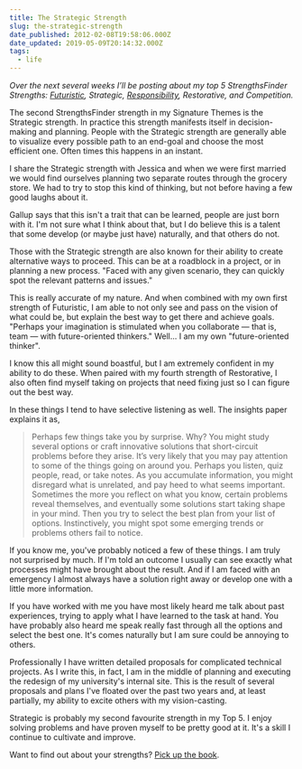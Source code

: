 ```yaml
---
title: The Strategic Strength
slug: the-strategic-strength
date_published: 2012-02-08T19:58:06.000Z
date_updated: 2019-05-09T20:14:32.000Z
tags:
  - life
---
```


*Over the next several weeks I’ll be posting about my top 5 StrengthsFinder Strengths: [Futuristic](/posts/the-futuristic-strength/), Strategic, [Responsibility](/posts/the-responsibility-strength/), Restorative, and Competition.*

The second StrengthsFinder strength in my Signature Themes is the Strategic strength. In practice this strength manifests itself in decision-making and planning. People with the Strategic strength are generally able to visualize every possible path to an end-goal and choose the most efficient one. Often times this happens in an instant.

I share the Strategic strength with Jessica and when we were first married we would find ourselves planning two separate routes through the grocery store. We had to try to stop this kind of thinking, but not before having a few good laughs about it.

Gallup says that this isn't a trait that can be learned, people are just born with it. I'm not sure what I think about that, but I do believe this is a talent that some develop (or maybe just have) naturally, and that others do not.

Those with the Strategic strength are also known for their ability to create alternative ways to proceed. This can be at a roadblock in a project, or in planning a new process. "Faced with any given scenario, they can quickly spot the relevant patterns and issues."

This is really accurate of my nature. And when combined with my own first strength of Futuristic, I am able to not only see and pass on the vision of what could be, but explain the best way to get there and achieve goals. "Perhaps your imagination is stimulated when you collaborate — that is, team — with future-oriented thinkers." Well... I am my own "future-oriented thinker".

I know this all might sound boastful, but I am extremely confident in my ability to do these. When paired with my fourth strength of Restorative, I also often find myself taking on projects that need fixing just so I can figure out the best way.

In these things I tend to have selective listening as well. The insights paper explains it as,

> Perhaps few things take you by surprise. Why? You might study several options or craft innovative solutions that short-circuit problems before they arise. It’s very likely that you may pay attention to some of the things going on around you. Perhaps you listen, quiz people, read, or take notes. As you accumulate information, you might disregard what is unrelated, and pay heed to what seems important. Sometimes the more you reflect on what you know, certain problems reveal themselves, and eventually some solutions start taking shape in your mind. Then you try to select the best plan from your list of options. Instinctively, you might spot some emerging trends or problems others fail to notice.

If you know me, you've probably noticed a few of these things. I am truly not surprised by much. If I'm told an outcome I usually can see exactly what processes might have brought about the result. And if I am faced with an emergency I almost always have a solution right away or develop one with a little more information.

If you have worked with me you have most likely heard me talk about past experiences, trying to apply what I have learned to the task at hand. You have probably also heard me speak really fast through all the options and select the best one. It's comes naturally but I am sure could be annoying to others.

Professionally I have written detailed proposals for complicated technical projects. As I write this, in fact, I am in the middle of planning and executing the redesign of my university's internal site. This is the result of several proposals and plans I've floated over the past two years and, at least partially, my ability to excite others with my vision-casting.

Strategic is probably my second favourite strength in my Top 5. I enjoy solving problems and have proven myself to be pretty good at it. It's a skill I continue to cultivate and improve.

Want to find out about your strengths? [Pick up the book](http://www.amazon.com/gp/product/159562015X/ref=as_li_ss_tl?ie=UTF8&amp;tag=joggo-20&amp;linkCode=as2&amp;camp=1789&amp;creative=390957&amp;creativeASIN=159562015X).
